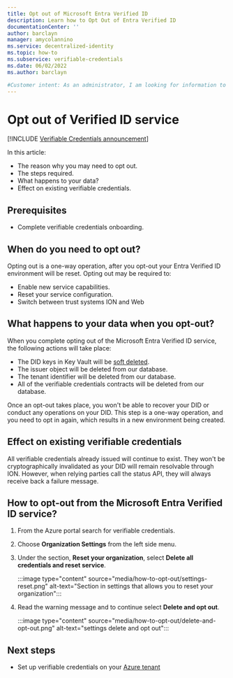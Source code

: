 ```yaml
---
title: Opt out of Microsoft Entra Verified ID
description: Learn how to Opt Out of Entra Verified ID
documentationCenter: ''
author: barclayn
manager: amycolannino
ms.service: decentralized-identity
ms.topic: how-to
ms.subservice: verifiable-credentials
ms.date: 06/02/2022
ms.author: barclayn

#Customer intent: As an administrator, I am looking for information to help me disable 
---
```


# Opt out of Verified ID service

[!INCLUDE [Verifiable Credentials announcement](../../../includes/verifiable-credentials-brand.md)]

In this article:

- The reason why you may need to opt out.
- The steps required.
- What happens to your data?
- Effect on existing verifiable credentials.


## Prerequisites

- Complete verifiable credentials onboarding.

## When do you need to opt out?

Opting out is a one-way operation, after you opt-out your Entra Verified ID environment will be reset. Opting out may be required to:

- Enable new service capabilities.
- Reset your service configuration.
- Switch between trust systems ION and Web

## What happens to your data when you opt-out?

When you complete opting out of the Microsoft Entra Verified ID service, the following actions will take place:

- The DID keys in Key Vault will be [soft deleted](../../key-vault/general/soft-delete-overview.md).
- The issuer object will be deleted from our database.
- The tenant identifier will be deleted from our database.
- All of the verifiable credentials contracts will be deleted from our database.

Once an opt-out takes place, you won't be able to recover your DID or conduct any operations on your DID. This step is a one-way operation, and you need to opt in again, which results in a new environment being created.

## Effect on existing verifiable credentials

All verifiable credentials already issued will continue to exist. They won't be cryptographically invalidated as your DID will remain resolvable through ION.
However, when relying parties call the status API, they will always receive back a failure message.  

## How to opt-out from the Microsoft Entra Verified ID service?

1. From the Azure portal search for verifiable credentials.
2. Choose **Organization Settings** from the left side menu.
3. Under the section, **Reset your organization**, select **Delete all credentials and reset service**.

    :::image type="content" source="media/how-to-opt-out/settings-reset.png" alt-text="Section in settings that allows you to reset your organization":::


4. Read the warning message and to continue select **Delete and opt out**.

    :::image type="content" source="media/how-to-opt-out/delete-and-opt-out.png" alt-text="settings delete and opt out":::

## Next steps

- Set up verifiable credentials on your [Azure tenant](verifiable-credentials-configure-tenant.md)
